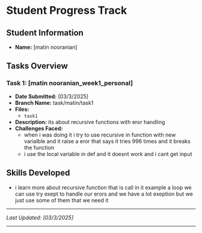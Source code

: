# Student Progress Track

## Student Information
- **Name:** [matin nooranian]

## Tasks Overview

### Task 1: [matin nooranian_week1_personal]
- **Date Submitted:** [03/3/2025]
- **Branch Name:** task/matin/task1
- **Files:** 
  - `task1`
- **Description:**
  its about recursive functions with eror handling
- **Challenges Faced:**
  - when i was doing it i try to use recursive in function with new varialble and it raise a eror that says it tries 996 times and it breaks the function
  - i use the local variable in def and it doesnt work and i cant get input 


## Skills Developed
- i learn more about recursive function that is call in it example a loop 
we can use try exept to handle our erors and we have a lot exeption but we just use some of them that we need it

---
*Last Updated: [03/3/2025]*

---